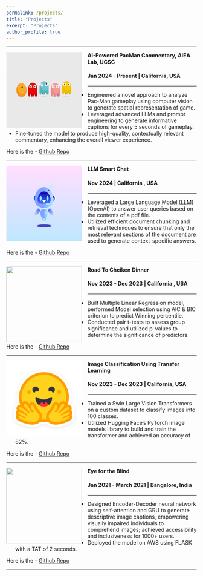 ```yaml
---
permalink: /projects/
title: "Projects"
excerpt: "Projects"
author_profile: true
---
```


-----
<img align="left" height="200" width="200" src="../images/Pacman.gif" style="padding-right:15px">

**AI-Powered PacMan Commentary, AIEA Lab, UCSC**
#### Jan 2024 - Present | California, USA

-----
* Engineered a novel approach to analyze Pac-Man gameplay using computer vision to generate spatial representation of game.
* Leveraged advanced LLMs and prompt engineering to generate informative captions for every 5 seconds of gameplay.
* Fine-tuned the model to produce high-quality, contextually relevant commentary, enhancing the overall viewer experience.<br>

Here is the - [Github Repo](https://github.com/nisthaKumar/AutograderLLMPrompts)

-----
<img align="left" height="200" width="200" src="../images/LLMSmartChat.gif" style="padding-right:15px">

**LLM Smart Chat**
#### Nov 2024 | California , USA

-----
* Leveraged a Large Language Model (LLM) (OpenAI) to answer user queries based on the contents of a pdf file.
* Utilized efficient document chunking and retrieval techniques to ensure that only the most relevant sections of the document are used to generate context-specific answers.

Here is the - [Github Repo](https://github.com/nisthaKumar/LLMSmartChat)

-----
<img align="left" height="200" width="200" src="../images/pubg.gif" style="padding-right:15px">

**Road To Chciken Dinner**
#### Nov 2023 - Dec 2023 | California , USA

-----
* Built Multiple Linear Regression model, performed Model selection using AIC & BIC criterion to predict Winning percentile.
* Conducted pair t-tests to assess group significance and utilized p-values to determine the significance of predictors.

Here is the - [Github Repo](https://github.com/nisthaKumar/Road-To-Chicken-Dinner)

-----
<img align="left" height="200" width="200" src="../images/huggingFace.png" style="padding-right:15px">

**Image Classification Using Transfer Learning**
#### Nov 2023 - Dec 2023 | California, USA

-----
* Trained a Swin Large Vision Transformers on a custom dataset to classify images into 100 classes.
* Utilized Hugging Face’s PyTorch image models library to build and train the transformer and achieved an accuracy of 82%.<br>

Here is the - [Github Repo](https://github.com/nisthaKumar/Image-Classification-using-Transfer-Learning)

-----
<img align="left" height="200" width="200" src="../images/eyefortheblind.png" style="padding-right:15px">

**Eye for the Blind**
#### Jan 2021 - March 2021 | Bangalore, India

-----
* Designed Encoder-Decoder neural network using self-attention and GRU to generate descriptive image captions,
empowering visually impaired individuals to comprehend images; achieved accessibility and inclusiveness for 1000+ users.
* Deployed the model on AWS using FLASK with a TAT of 2 seconds.<br>

Here is the - [Github Repo](https://github.com/nisthaKumar/Eye-For-The-Blind)

-----


